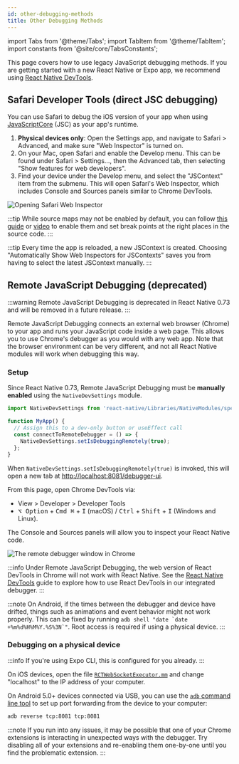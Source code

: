 ```yaml
---
id: other-debugging-methods
title: Other Debugging Methods
---
```


import Tabs from '@theme/Tabs'; import TabItem from '@theme/TabItem'; import constants from '@site/core/TabsConstants';

This page covers how to use legacy JavaScript debugging methods. If you are getting started with a new React Native or Expo app, we recommend using [React Native DevTools](./react-native-devtools).

## Safari Developer Tools (direct JSC debugging)

You can use Safari to debug the iOS version of your app when using [JavaScriptCore](https://trac.webkit.org/wiki/JavaScriptCore) (JSC) as your app's runtime.

1. **Physical devices only**: Open the Settings app, and navigate to Safari > Advanced, and make sure "Web Inspector" is turned on.
2. On your Mac, open Safari and enable the Develop menu. This can be found under Safari > Settings..., then the Advanced tab, then selecting "Show features for web developers".
3. Find your device under the Develop menu, and select the "JSContext" item from the submenu. This will open Safari's Web Inspector, which includes Console and Sources panels similar to Chrome DevTools.

![Opening Safari Web Inspector](/docs/assets/debugging-safari-developer-tools.jpg)

:::tip
While source maps may not be enabled by default, you can follow [this guide](https://blog.nparashuram.com/2019/10/debugging-react-native-ios-apps-with.html) or [video](https://www.youtube.com/watch?v=GrGqIIz51k4) to enable them and set break points at the right places in the source code.
:::

:::tip
Every time the app is reloaded, a new JSContext is created. Choosing "Automatically Show Web Inspectors for JSContexts" saves you from having to select the latest JSContext manually.
:::

## Remote JavaScript Debugging (deprecated)

:::warning
Remote JavaScript Debugging is deprecated in React Native 0.73 and will be removed in a future release.
:::

Remote JavaScript Debugging connects an external web browser (Chrome) to your app and runs your JavaScript code inside a web page. This allows you to use Chrome's debugger as you would with any web app. Note that the browser environment can be very different, and not all React Native modules will work when debugging this way.

### Setup

Since React Native 0.73, Remote JavaScript Debugging must be **manually enabled** using the `NativeDevSettings` module.

```js
import NativeDevSettings from 'react-native/Libraries/NativeModules/specs/NativeDevSettings';

function MyApp() {
  // Assign this to a dev-only button or useEffect call
  const connectToRemoteDebugger = () => {
    NativeDevSettings.setIsDebuggingRemotely(true);
  };
}
```

When `NativeDevSettings.setIsDebuggingRemotely(true)` is invoked, this will open a new tab at [http://localhost:8081/debugger-ui](http://localhost:8081/debugger-ui).

From this page, open Chrome DevTools via:

- View > Developer > Developer Tools
- <kbd>⌥ Option</kbd> + <kbd>Cmd ⌘</kbd> + <kbd>I</kbd> (macOS) / <kbd>Ctrl</kbd> + <kbd>Shift</kbd> + <kbd>I</kbd> (Windows and Linux).

The Console and Sources panels will allow you to inspect your React Native code.

![The remote debugger window in Chrome](/docs/assets/debugging-chrome-remote-debugger.jpg)

:::info
Under Remote JavaScript Debugging, the web version of React DevTools in Chrome will not work with React Native. See the [React Native DevTools](./react-native-devtools) guide to explore how to use React DevTools in our integrated debugger.
:::

:::note
On Android, if the times between the debugger and device have drifted, things such as animations and event behavior might not work properly. This can be fixed by running `` adb shell "date `date +%m%d%H%M%Y.%S%3N`" ``. Root access is required if using a physical device.
:::

### Debugging on a physical device

:::info
If you're using Expo CLI, this is configured for you already.
:::

<Tabs groupId="platform" defaultValue={constants.defaultPlatform} values={constants.platforms} className="pill-tabs">
<TabItem value="ios">

On iOS devices, open the file [`RCTWebSocketExecutor.mm`](https://github.com/facebook/react-native/blob/master/packages/react-native/React/CoreModules/RCTWebSocketExecutor.mm) and change "localhost" to the IP address of your computer.

</TabItem>
<TabItem value="android">

On Android 5.0+ devices connected via USB, you can use the [`adb` command line tool](http://developer.android.com/tools/help/adb.html) to set up port forwarding from the device to your computer:

```sh
adb reverse tcp:8081 tcp:8081
```

</TabItem>
</Tabs>

:::note
If you run into any issues, it may be possible that one of your Chrome extensions is interacting in unexpected ways with the debugger. Try disabling all of your extensions and re-enabling them one-by-one until you find the problematic extension.
:::
